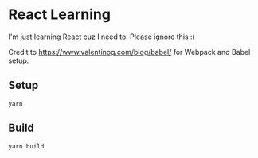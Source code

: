 # React Learning

I'm just learning React cuz I need to. Please ignore this :)

Credit to https://www.valentinog.com/blog/babel/ for Webpack and Babel setup.

## Setup
```shell script
yarn
```

## Build
```shell script
yarn build
```


